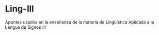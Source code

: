# Ling-III
Apuntes usados en la enseñanza de la materia de Lingüística Aplicada a la Lengua de Signos III
